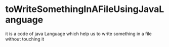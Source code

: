 # toWriteSomethingInAFileUsingJavaLanguage
it is a code of java Language which help us to write something in a file without touching it
